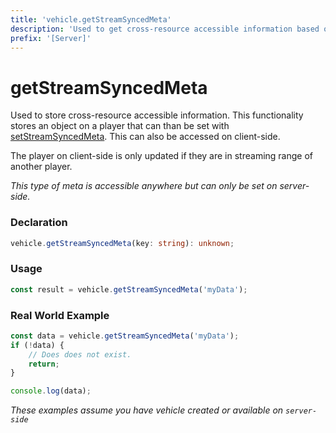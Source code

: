 ```yaml
---
title: 'vehicle.getStreamSyncedMeta'
description: 'Used to get cross-resource accessible information based on stream in for a vehicle.'
prefix: '[Server]'
---
```


# getStreamSyncedMeta

Used to store cross-resource accessible information. This functionality stores an object on a player that can than be set with [setStreamSyncedMeta](./setStreamSyncedMeta.md). This can also be accessed on client-side.

The player on client-side is only updated if they are in streaming range of another player.

_This type of meta is accessible anywhere but can only be set on server-side._

### Declaration

```typescript
vehicle.getStreamSyncedMeta(key: string): unknown;
```

### Usage

```typescript
const result = vehicle.getStreamSyncedMeta('myData');
```

### Real World Example

```js
const data = vehicle.getStreamSyncedMeta('myData');
if (!data) {
    // Does does not exist.
    return;
}

console.log(data);
```

_These examples assume you have vehicle created or available on `server-side`_